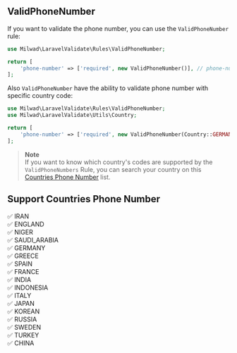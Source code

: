 ## ValidPhoneNumber

If you want to validate the phone number, you can use the `ValidPhoneNumber` rule:

```php
use Milwad\LaravelValidate\Rules\ValidPhoneNumber;

return [
    'phone-number' => ['required', new ValidPhoneNumber()], // phone-number => 09120000000
];
```

Also `ValidPhoneNumber` have the ability to validate phone number with specific country code:

```php
use Milwad\LaravelValidate\Rules\ValidPhoneNumber;
use Milwad\LaravelValidate\Utils\Country;

return [
    'phone-number' => ['required', new ValidPhoneNumber(Country::GERMANY)], // phone-number => 09120000000
];
```

> **Note**  
> If you want to know which country's codes are supported by the `ValidPhoneNumbers` Rule, you can search your country
> on this [Countries Phone Number](#support-countries) list.

<a name="support-countries"></a>

## Support Countries Phone Number

✅ IRAN <br>
✅ ENGLAND <br>
✅ NIGER <br>
✅ SAUDI_ARABIA <br>
✅ GERMANY <br>
✅ GREECE <br>
✅ SPAIN <br>
✅ FRANCE <br>
✅ INDIA <br>
✅ INDONESIA <br>
✅ ITALY <br>
✅ JAPAN <br>
✅ KOREAN <br>
✅ RUSSIA <br>
✅ SWEDEN <br>
✅ TURKEY <br>
✅ CHINA <br>
